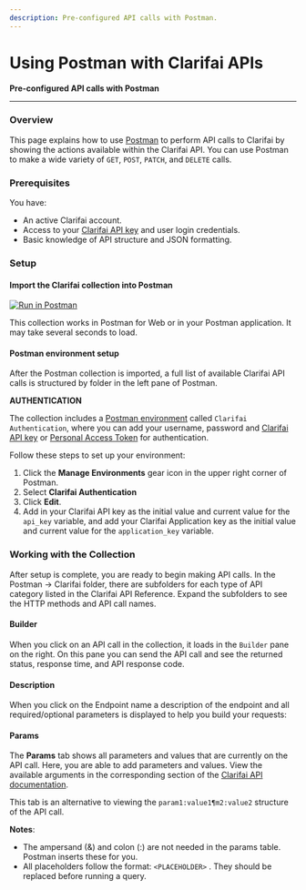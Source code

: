 ```yaml
---
description: Pre-configured API calls with Postman.
---
```


# Using Postman with Clarifai APIs

**Pre-configured API calls with Postman**
<hr />

### **Overview**

This page explains how to use [Postman](https://www.postman.com/) to perform API calls to Clarifai by showing the actions available within the Clarifai API. You can use Postman to make a wide variety of `GET`, `POST`, `PATCH`, and `DELETE` calls.

### Prerequisites <a id="prerequisites"></a>

You have:

* An active Clarifai account.
* Access to your [Clarifai API key](https://docs.clarifai.com/getting-started/authentication/app-specific-api-keys) and user login credentials.
* Basic knowledge of API structure and JSON formatting.

### Setup <a id="setup"></a>

#### Import the Clarifai collection into Postman <a id="import-the-datadog-collection-into-postman"></a>

[![Run in Postman](https://run.pstmn.io/button.svg)](https://app.getpostman.com/run-collection/8c7850b96f74d0fc03c0)

This collection works in Postman for Web or in your Postman application. It may take several seconds to load.

#### Postman environment setup <a id="postman-environment-setup"></a>

After the Postman collection is imported, a full list of available Clarifai API calls is structured by folder in the left pane of Postman.

**AUTHENTICATION**

The collection includes a [Postman environment](https://learning.postman.com/docs/postman/variables-and-environments/variables/#environments-in-postman) called `Clarifai Authentication`, where you can add your username, password and [Clarifai API key](https://docs.clarifai.com/getting-started/authentication/app-specific-api-keys) or [Personal Access Token](https://docs.clarifai.com/getting-started/authentication/personal-access-tokens) for authentication.

Follow these steps to set up your environment:

1. Click the **Manage Environments** gear icon in the upper right corner of Postman.
2. Select **Clarifai Authentication**
3. Click **Edit**.
4. Add in your Clarifai API key as the initial value and current value for the `api_key` variable, and add your Clarifai Application key as the initial value and current value for the `application_key` variable.

### Working with the Collection <a id="working-with-the-collection"></a>

After setup is complete, you are ready to begin making API calls. In the Postman -&gt; Clarifai folder, there are subfolders for each type of API category listed in the Clarifai API Reference. Expand the subfolders to see the HTTP methods and API call names.

#### Builder <a id="builder"></a>

When you click on an API call in the collection, it loads in the `Builder` pane on the right. On this pane you can send the API call and see the returned status, response time, and API response code.

#### Description <a id="description"></a>

When you click on the Endpoint name a description of the endpoint and all required/optional parameters is displayed to help you build your requests:

#### Params <a id="params"></a>

The **Params** tab shows all parameters and values that are currently on the API call. Here, you are able to add parameters and values. View the available arguments in the corresponding section of the [Clarifai API documentation](https://docs.clarifai.com/api-guide/api-overview).

This tab is an alternative to viewing the `param1:value1¶m2:value2` structure of the API call.

**Notes**:

* The ampersand \(&\) and colon \(:\) are not needed in the params table. Postman inserts these for you.
* All placeholders follow the format: `<PLACEHOLDER>` . They should be replaced before running a query.

